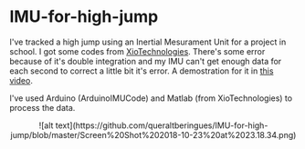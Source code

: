 # IMU-for-high-jump
I've tracked a high jump using an Inertial Mesurament Unit for a project in school. I got some codes from [XioTechnologies](https://github.com/xioTechnologies/Oscillatory-Motion-Tracking-With-x-IMU). There's some error because of it's double integration and my IMU can't get enough data for each second to correct a little bit it's error. A demostration for it in [this video](https://www.youtube.com/watch?v=YfUBOfba3PE).

I've used Arduino (ArduinoIMUCode) and Matlab (from XioTechnologies) to process the data.
<div align="center">
![alt text](https://github.com/queraltberingues/IMU-for-high-jump/blob/master/Screen%20Shot%202018-10-23%20at%2023.18.34.png)
</div>
